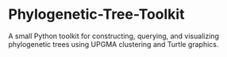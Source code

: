 # Phylogenetic-Tree-Toolkit
A small Python toolkit for constructing, querying, and visualizing phylogenetic trees using UPGMA clustering and Turtle graphics.
